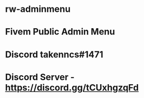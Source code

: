 # rw-adminmenu
# Fivem Public Admin Menu
# Discord takenncs#1471
# Discord Server - https://discord.gg/tCUxhgzqFd
